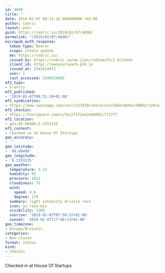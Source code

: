 ```yaml
---
id: 4698
title: ''
date: 2019-02-07 08:31:18.000000000 +01:00
author: cedric
layout: post
guid: https://cedric.io/2019/02/07/4698/
permalink: "/2019/02/07/4698/"
micropub_auth_response:
  token_type: Bearer
  scope: create update
  me: https://cedric.io/
  issued_by: https://cedric.io/wp-json/indieauth/1.0/token
  client_id: https://ownyourswarm.p3k.io
  issued_at: 1542614471
  user: 1
  last_accessed: 1549524695
mf2_type:
- h-entry
mf2_published:
- '2019-02-07T08:31:18+01:00'
mf2_syndication:
- https://www.swarmapp.com/user/223939/checkin/5c5bdec6b9ac38002cfa9ca4
mf2_checkin:
- https://foursquare.com/v/5b1271f2da2e00002c7727ff
mf2_location:
- geo:49.60409,6.1353135
mf2_content:
- Checked in at House Of Startups
geo_accuracy:
- ''
geo_latitude:
- '49.60409'
geo_longitude:
- '6.1353135'
geo_weather:
  temperature: 3.12
  humidity: 93
  pressure: 1012
  cloudiness: 75
  wind:
    speed: 4.6
    degree: 170
  summary: light intensity drizzle rain
  icon: wi-rain-mix
  visibility: 1200
  sunrise: '2019-02-07T07:58:52+01:00'
  sunset: '2019-02-07T17:40:13+01:00'
geo_timezone:
- Europe/Brussels
categories:
- Non classé
format: status
kind:
- Checkin
---
```

Checked in at House Of Startups